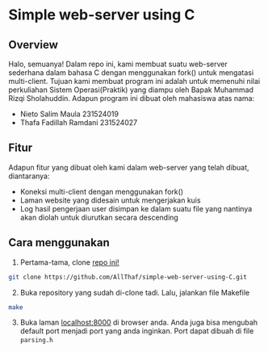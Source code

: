# Simple web-server using C

## Overview

Halo, semuanya! Dalam repo ini, kami membuat suatu web-server sederhana dalam bahasa C dengan menggunakan fork() untuk mengatasi multi-client. Tujuan kami membuat program ini adalah untuk memenuhi nilai perkuliahan Sistem Operasi(Praktik) yang diampu oleh Bapak Muhammad Rizqi Sholahuddin.
Adapun program ini dibuat oleh mahasiswa atas nama:
- Nieto Salim Maula 231524019
- Thafa Fadillah Ramdani 231524027

## Fitur

Adapun fitur yang dibuat oleh kami dalam web-server yang telah dibuat, diantaranya:
- Koneksi multi-client dengan menggunakan fork()
- Laman website yang didesain untuk mengerjakan kuis
- Log hasil pengerjaan user disimpan ke dalam suatu file yang nantinya akan diolah untuk diurutkan secara descending

## Cara menggunakan

1. Pertama-tama, clone [repo ini!](https://github.com/AllThaf/simple-web-server-using-C)

```sh
git clone https://github.com/AllThaf/simple-web-server-using-C.git
```

2. Buka repository yang sudah di-clone tadi. Lalu, jalankan file Makefile

```sh
make
```

3. Buka laman [localhost:8000](localhost:8000) di browser anda. Anda juga bisa mengubah default port menjadi port yang anda inginkan. Port dapat dibuah di file `parsing.h`
